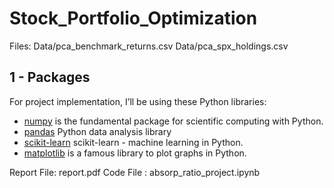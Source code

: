 # Stock_Portfolio_Optimization
Files: Data/pca_benchmark_returns.csv
Data/pca_spx_holdings.csv  


## 1 - Packages ##

For project implementation, I’ll be using these Python libraries:

- [numpy](www.numpy.org) is the fundamental package for scientific computing with Python.
- [pandas](http://pandas.pydata.org/) Python data analysis library
- [scikit-learn](http://scikit-learn.org/stable/) scikit-learn - machine learning in Python.
- [matplotlib](http://matplotlib.org) is a famous library to plot graphs in Python.



Report File: report.pdf
Code File : absorp_ratio_project.ipynb